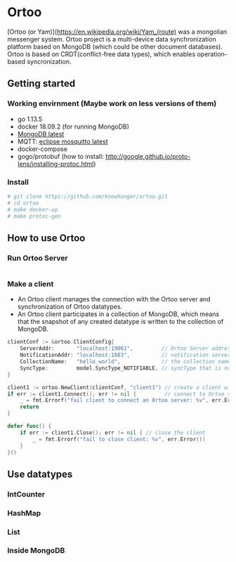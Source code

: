 # Ortoo
[Ortoo (or Yam)](https://en.wikipedia.org/wiki/Yam_(route) was a mongolian messenger system. Ortoo project is a multi-device data synchronization platform based on MongoDB (which could be other document databases). Ortoo is based on CRDT(conflict-free data types), which enables operation-based syncronization.  


## Getting started

### Working envirnment (Maybe work on less versions of them)
 - go 1.13.5
 - docker 18.09.2 (for running MongoDB)
 - [MongoDB latest](https://hub.docker.com/_/mongo)
 - MQTT: [eclipse mosquitto latest](https://hub.docker.com/_/eclipse-mosquitto) 
 - docker-compose
 - gogo/protobuf (how to install: http://google.github.io/proto-lens/installing-protoc.html)
 
### Install
 ```bash
 # git clone https://github.com/knowhunger/ortoo.git
 # cd ortoo 
 # make docker-up
 # make protoc-gen
 ```

## How to use Ortoo

### Run Ortoo Server
```go

```

### Make a client
 - An Ortoo client manages the connection with the Ortoo server and synchronization of Ortoo datatypes.   
 - An Ortoo client participates in a collection of MongoDB, which means that the snapshot of any created datatype is written to the collection of MongoDB.   
```go
clientConf := &ortoo.ClientConfig{
    ServerAddr:       "localhost:19061",         // Ortoo Server address.
    NotificationAddr: "localhost:1883",          // notification server address.
    CollectionName:   "hello_world",             // the collection name of MongoDB which the client participates in.
    SyncType:         model.SyncType_NOTIFIABLE, // syncType that is notified in real-time from notification server.
}

client1 := ortoo.NewClient(clientConf, "client1") // create a client with alias "client1".
if err := client1.Connect(); err != nil {         // connect to Ortoo server
    _ = fmt.Errorf("fail client to connect an Ortoo server: %v", err.Error())
    return
}

defer func() {
    if err := client1.Close(); err != nil { // close the client
        _ = fmt.Errorf("fail to close client: %v", err.Error())
    }
}()
```
## Use datatypes

### IntCounter
### HashMap
### List

### Inside MongoDB 


